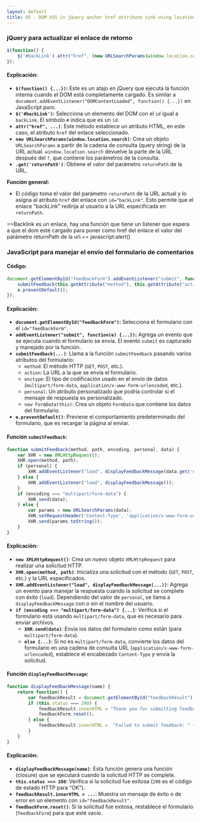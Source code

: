 ```yaml
---
layout: default
title: 05 - DOM XSS in jQuery anchor href attribute sink using location.search source
---
```


### jQuery para actualizar el enlace de retorno

```javascript
$(function() {
    $('#backLink').attr("href", (new URLSearchParams(window.location.search)).get('returnPath'));
});
```

#### Explicación:
- **`$(function() {...})`:** Este es un atajo en jQuery que ejecuta la función interna cuando el DOM está completamente cargado. Es similar a `document.addEventListener("DOMContentLoaded", function() {...})` en JavaScript puro.
- **`$('#backLink')`:** Selecciona un elemento del DOM con el `id` igual a `backLink`. El símbolo `#` indica que es un `id`.
- **`attr("href", ...)`**: Este método establece un atributo HTML, en este caso, el atributo `href` del enlace seleccionado. 
- **`new URLSearchParams(window.location.search)`**: Crea un objeto `URLSearchParams` a partir de la cadena de consulta (query string) de la URL actual. `window.location.search` devuelve la parte de la URL después del `?`, que contiene los parámetros de la consulta.
- **`.get('returnPath')`**: Obtiene el valor del parámetro `returnPath` de la URL.

**Función general:**
- El código toma el valor del parámetro `returnPath` de la URL actual y lo asigna al atributo `href` del enlace con `id="backLink"`. Esto permite que el enlace "backLink" redirija al usuario a la URL especificada en `returnPath`.

==Backlink es un enlace, hay una función que tiene un listener que espera a que el dom esté cargado para poner como href del enlace el valor del parámetro returnPath de la url.==
javascript:alert()

### JavaScript para manejar el envío del formulario de comentarios

#### Código:

```javascript
document.getElementById("feedbackForm").addEventListener("submit", function(e) {
    submitFeedback(this.getAttribute("method"), this.getAttribute("action"), this.getAttribute("enctype"), this.getAttribute("personal"), new FormData(this));
    e.preventDefault();
});
```

#### Explicación:
- **`document.getElementById("feedbackForm")`:** Selecciona el formulario con el `id="feedbackForm"`.
- **`addEventListener("submit", function(e) {...})`:** Agrega un evento que se ejecuta cuando el formulario se envía. El evento `submit` es capturado y manejado por la función.
- **`submitFeedback(...)`**: Llama a la función `submitFeedback` pasando varios atributos del formulario:
  - `method`: El método HTTP (`GET`, `POST`, etc.).
  - `action`: La URL a la que se envía el formulario.
  - `enctype`: El tipo de codificación usado en el envío de datos (`multipart/form-data`, `application/x-www-form-urlencoded`, etc.).
  - `personal`: Un atributo personalizado que podría controlar si el mensaje de respuesta es personalizado.
  - `new FormData(this)`: Crea un objeto `FormData` que contiene los datos del formulario.
- **`e.preventDefault()`**: Previene el comportamiento predeterminado del formulario, que es recargar la página al enviar.

#### Función `submitFeedback`:

```javascript
function submitFeedback(method, path, encoding, personal, data) {
    var XHR = new XMLHttpRequest();
    XHR.open(method, path);
    if (personal) {
        XHR.addEventListener("load", displayFeedbackMessage(data.get('name')));
    } else {
        XHR.addEventListener("load", displayFeedbackMessage());
    }
    if (encoding === "multipart/form-data") {
        XHR.send(data);
    } else {
        var params = new URLSearchParams(data);
        XHR.setRequestHeader('Content-Type', 'application/x-www-form-urlencoded');
        XHR.send(params.toString());
    }
}
```

#### Explicación:
- **`new XMLHttpRequest()`**: Crea un nuevo objeto `XMLHttpRequest` para realizar una solicitud HTTP.
- **`XHR.open(method, path)`**: Inicializa una solicitud con el método (`GET`, `POST`, etc.) y la URL especificados.
- **`XHR.addEventListener("load", displayFeedbackMessage(...))`**: Agrega un evento para manejar la respuesta cuando la solicitud se complete con éxito (`load`). Dependiendo del valor de `personal`, se llama a `displayFeedbackMessage` con o sin el nombre del usuario.
- **`if (encoding === "multipart/form-data") {...}`**: Verifica si el formulario está usando `multipart/form-data`, que es necesario para enviar archivos.
  - **`XHR.send(data)`**: Envía los datos del formulario como están (para `multipart/form-data`).
  - **`else {...}`**: Si no es `multipart/form-data`, convierte los datos del formulario en una cadena de consulta URL (`application/x-www-form-urlencoded`), establece el encabezado `Content-Type` y envía la solicitud.

#### Función `displayFeedbackMessage`:

```javascript
function displayFeedbackMessage(name) {
    return function() {
        var feedbackResult = document.getElementById("feedbackResult");
        if (this.status === 200) {
            feedbackResult.innerHTML = "Thank you for submitting feedback" + (name ? ", " + name : "") + "!";
            feedbackForm.reset();
        } else {
            feedbackResult.innerHTML =  "Failed to submit feedback: " + this.responseText;
        }
    }
}
```

#### Explicación:
- **`displayFeedbackMessage(name)`**: Esta función genera una función (closure) que se ejecutará cuando la solicitud HTTP se complete.
- **`this.status === 200`**: Verifica si la solicitud fue exitosa (`200` es el código de estado HTTP para "OK").
- **`feedbackResult.innerHTML = ...`**: Muestra un mensaje de éxito o de error en un elemento con `id="feedbackResult"`.
- **`feedbackForm.reset()`**: Si la solicitud fue exitosa, restablece el formulario (`feedbackForm`) para que esté vacío.

